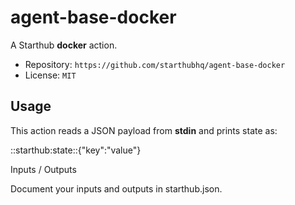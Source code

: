 # agent-base-docker

A Starthub **docker** action.

- Repository: `https://github.com/starthubhq/agent-base-docker`
- License: `MIT`

## Usage

This action reads a JSON payload from **stdin** and prints state as:

::starthub:state::{"key":"value"}

Inputs / Outputs

Document your inputs and outputs in starthub.json.
